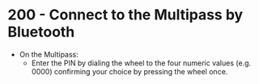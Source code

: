 # 200 - Connect to the Multipass by Bluetooth

- On the Multipass:
  - Enter the PIN by dialing the wheel to the four numeric values (e.g. 0000) confirming your choice by pressing the wheel once.
